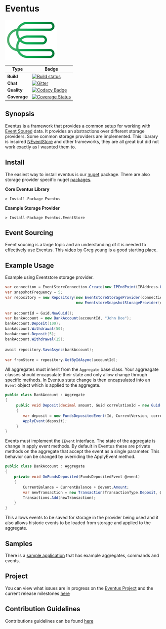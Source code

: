 # Eventus

![Eventus](logo.png)

|Type |Badge |
|---|---|
| **Build** | [![Build status](https://ci.appveyor.com/api/projects/status/wi02wpdnqlyifcxg/branch/master?svg=true)](https://ci.appveyor.com/api/projects/status/wi02wpdnqlyifcxg/branch/master?svg=true) |
| **Chat** | [![Gitter](https://badges.gitter.im/JoinChat.svg)](https://gitter.im/github-Eventus/Lobby?utm_source=badge&utm_medium=badge&utm_campaign=pr-badge&utm_content=badge)
| **Quality** | [![Codacy Badge](https://api.codacy.com/project/badge/Grade/9a21e15a059f45eda0e0b8a81f32f983)](https://www.codacy.com/app/richard.a.forrest/Eventus?utm_source=github.com&amp;utm_medium=referral&amp;utm_content=feanz/Eventus&amp;utm_campaign=Badge_Grade) |
| **Coverage** | [![Coverage Status](https://coveralls.io/repos/github/feanz/Eventus/badge.svg)](https://coveralls.io/github/feanz/Eventus) |

## Synopsis

Eventus is a framework that provides a common setup for working with [Event Soured](https://martinfowler.com/eaaDev/EventSourcing.html) data.  It provides an abstractions over different storage providers.  Some common storage providers are implemented.  This libarary is inspired [NEventStore](https://github.com/NEventStore/NEventStore) and other frameworks,  they are all great but did not work exactly as I wasnted them to. 

## Install

The easiest way to install eventus is our [nuget](http://www.nuget.org) package.  There are also storage provider specific nuget [packages](https://www.nuget.org/packages?q=eventus). 

**Core Eventus Library**

```
> Install-Package Eventus
```

**Example Storage Provider**

```
> Install-Package Eventus.EventStore
```

## Event Sourcing 

Event soucing is a large topic and an understanding of it is needed to effectively use Eventus.  This [video](https://www.youtube.com/watch?v=JHGkaShoyNs) by Greg young is a good starting place.

## Example Usage 

Example using Eventstore storage provider.  


```csharp
var connection = EventStoreConnection.Create(new IPEndPoint(IPAddress.Loopback, 1113);
var snapshotFrequency = 5;
var repository = new Repository(new EventstoreStorageProvider(connection),
                                new EventstoreSnapshotStorageProvider(connection, snapshotFrequency));

var accountId = Guid.NewGuid();
var bankAccount = new BankAccount(accountId, "John Doe");
bankAccount.Deposit(100);
bankAccount.Withdrawal(50);
bankAccount.Deposit(5);
bankAccount.Withdrawal(15);

await repository.SaveAsync(bankAccount);

var fromStore = repository.GetByIdAsync(accountId);

```

All aggregates must inherit from the `Aggregate` base class.  Your aggreagate classes should encapsulate their state and only allow change through specific methods.  In Eventus state change is then encapsulated into an `Event` object which is applied to the aggregate.

```csharp
public class BankAccount : Aggregate
{
     public void Deposit(decimal amount, Guid correlationId = new Guid())
     {
        var deposit = new FundsDepositedEvent(Id, CurrentVersion, correlationId, amount);
        ApplyEvent(deposit);
     }
}
```

Events must implement the `IEvent` interface.  The state of the aggregate is change in apply event methods.  By default in Eventus these are private methods on the aggregate that accept the event as a single parameter.  This behavior can be changed by overriding the ApplyEvent method.  

```csharp
public class BankAccount : Aggregate
{
    private void OnFundsDeposited(FundsDepositedEvent @event)
    {
        CurrentBalance = CurrentBalance + @event.Amount;
        var newTransaction = new Transaction(TransactionType.Deposit, @event.AggregateId, @event.Amount);
        Transactions.Add(newTransaction);
    }
}
```

This allows events to be saved for storage in the provider being used and it also allows historic events to be loaded from storage and applied to the aggregate. 

## Samples

There is a [sample application](https://github.com/feanz/Eventus/tree/master/src/Eventus.Samples.Console) that has example aggregates, commands and events.  

## Project 

You can view what issues are in progress on the [Eventus Project](https://github.com/feanz/Eventus/projects/1) and the current release milestones [here](https://github.com/feanz/Eventus/milestones)

## Contribution Guidelines

Contributions guidelines can be found [here](/.github/contributing.md)



